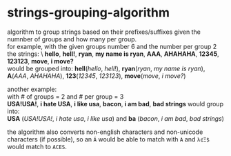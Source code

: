 # strings-grouping-algorithm
algorithm to group strings based on their prefixes/suffixes given the numnber of groups and how many per group.\
for example, with the given groups number 6 and the number per group 2 the strings: \ **hello**, **hell!**, **ryan**, **my name is ryan**, **AAA**, **AHAHAHA**, **12345**, **123123**, **move**, **i move?**\
would be grouped into: **__hell__**(_hello_, _hell!_), **__ryan__**(_ryan_, _my name is ryan_), **__A__**(_AAA_, _AHAHAHA_), **__123__**(_12345_, _123123_), **__move__**(_move_, _i move?_)

another example:\
with # of groups = 2 and # per group = 3 \
**USA!USA!**, **i hate USA**, **i like usa**, **bacon**, **i am bad**, **bad strings** would group into:\
**__USA__** (_USA!USA!_, _i hate usa_, _i like usa_) and **__ba__** (_bacon_, _i am bad_, _bad strings_)

the algorithm also converts non-english characters and non-unicode characters (if possible), so an `Á` would be able to match with `A` and `λ¢Ξ$` would match to `ACES`.
